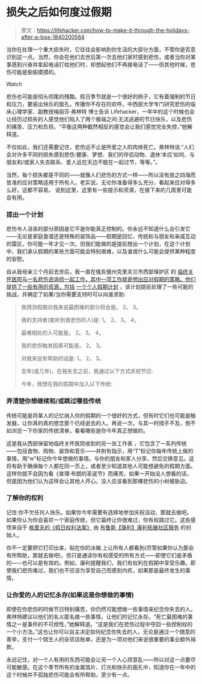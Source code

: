 # 损失之后如何度过假期

> 原文：<https://lifehacker.com/how-to-make-it-through-the-holidays-after-a-loss-1840200564>

当你在处理一个重大损失时，它往往会影响到你生活的大部分方面，不管你是否意识到这一点。当然，你会在他们去世后第一次去他们家时感到悲伤，或者当你对某事感到兴奋并拿起电话打给他们时，却想起他们不再接电话了——但其他时候，悲伤可能是偷偷摸摸的。

Watch

悲伤也可能是彻头彻尾的残酷。假日季节就是一个很好的例子，它有着强制的节日和压力，要装出快乐的面孔，传播你不存在的欢呼。中西部大学专门研究悲伤的临床心理学家、副教授梅丽莎·弗林特 博士告诉 Lifehacker，一年中的这个时候也会让经历过损失的人感觉他们陷入了两个极端之间:无法逃避的节日快乐，以及悲伤的痛苦、压力和负担。“平衡这两种截然相反的感觉会让我们感觉完全失控，”她解释道。

不仅如此，我们还需要记住，悲伤远不止是所爱之人的肉体死亡。弗林特说:“人们会对许多不同的损失感到悲伤:健康、梦想、我们的伴侣动物、退休‘本应’如何、与朋友和/或家人失去联系、爱人远在天边不能在一起过节，等等。”。

当然，每个损失都是不同的——就像人们悲伤的方式一样——所以没有放之四海而皆准的应对策略适用于所有人。老实说，无论你准备得多么充分，看起来应对得多么好，这都不容易。 说到这里，这里有一些提示和资源，在接下来的几周里可能会有用。

### 提出一个计划

悲伤令人沮丧的部分原因是它不是你能真正控制的。你永远不知道什么会引发它——无论是家庭食谱还是特殊的装饰品——假期是回忆、传统和与朋友和亲戚互动的雷区，你可能一年才见一次。但我们能做的是提前想出一个计划，在这个计划中，我们承认假期的某些方面可能会特别艰难，以及谁或什么可能会提供某种程度的安慰。

自从我母亲三个月前去世后，我一直在俄亥俄州克里夫兰市西部保护区 的 [临终关怀医院与一名悲伤咨询师一起工作，其中一项工作就是想出应对假期的策略。他们提供了一些有用的资源，包括](https://www.hospicewr.org/) [一个个人假期计划](https://drive.google.com/file/d/1bbyi0nCSWRZRJBxsdcDDOAUYDqIDtT1M/view?usp=sharing) ，该计划提前处理了一些可能的挑战，并确定了如果/当你需要支持时可以向谁求助:

> 我预测假期对我来说最困难的部分将会是。
> 2。
> 3。
> 
> 我的支持者(能听到我悲伤的人)是:
> 1。
> 2。
> 3。
> 4。
> 
> 最难相处的人可能是。
> 2。
> 3。
> 4。
> 
> 我的悲伤触发因素可能是。
> 2。
> 3。
> 
> 对我来说有帮助的话是:
> 1。
> 2。
> 3。
> 
> 去年(或几年)，在我失去之前，我通过以下方式庆祝节日:
> 
> 今年，我想在我的假期中加入以下传统:

### 弄清楚你想继续和/或跳过哪些传统

传统可能是将某人的记忆纳入你的假期的一个很好的方式，但有时它们也可能是触发器，让你真的真的想念那个已经逝去的人。再说一次，与其一时措手不及，倒不如浏览一下你家的传统清单，看看哪些是你今年真正想做的。

这是我从西部保留地临终关怀医院收到的另一张工作表 ，它包含了一系列传统——包括食物、购物、装饰和音乐——并附有指示，用“T”标记你每年传统上做的事情，用“w”标记你今年想做的事情。与你的朋友和家人分享，然后交换意见。这将有助于确保每个人都在同一页上，或者至少知道其他人可能想避免的假期方面。这样你就不会因为看《查理·布朗的圣诞节》而痛苦，如果一开始没人想看的话，但是因为他们认为这样会让其他人开心。没人应该看到那棵悲伤的小树被胁迫。

### 了解你的权利

记住:你不欠任何人快乐。如果你今年需要有选择地参加庆祝活动，那就去做吧。如果你认为你会喜欢一个家庭传统，但它最终让你很难过，你有权跳过它。这些感悟来自于 [格里夫的《假日权利法案》](https://conleyoutreach.org/wp-content/uploads/2014/09/Grievers-Holiday-Bill-of-Rights-by-Bruce-Conley.pdf) 由 [布鲁斯【康利】](http://www.conleyoutreach.org/index.html)[康利拓展社区服务](https://conleyoutreach.org/) 的创始人。

你不一定要把它打印出来，贴在你的冰箱 上让所有人都看到(尽管如果你认为那会有所帮助，那就去做吧)，但只是通读你有权感受的所有方式——即使它们是矛盾的——也可以是有效的。例如，康利提醒我们，我们有权利在假期中享受乐趣。即使我们悲伤难过，我们也不应该为享受自己而感到内疚，如果那是最终发生的事情。

### 让你爱的人的记忆永存(如果这是你想做的事情)

即使在你悲伤的时候节日特别痛苦，你仍然可能想做一些事情来纪念你失去的人。弗林特建议以他们的名义匿名做一些事情，让他们的记忆永存。“死亡最困难的事情之一是事件的不可控性，”她解释道。“这是我们在悲伤过程中夺回一些控制权的一个小方法。”这也让你可以自主决定如何纪念你失去的人，无论是通过一个随意的善举，支付一个陌生人的杂货店账单，还是为一项对他们来说很重要的事业额外捐款。

永远记住，对一个人有用的东西可能会让另一个人心烦意乱——所以对这一点要尽可能敏感。在这个季节所有的金属箔片、灯光和快乐的面孔中，知道你在一年中的这个时候并不孤独悲伤可能会有所帮助，至少有一点。